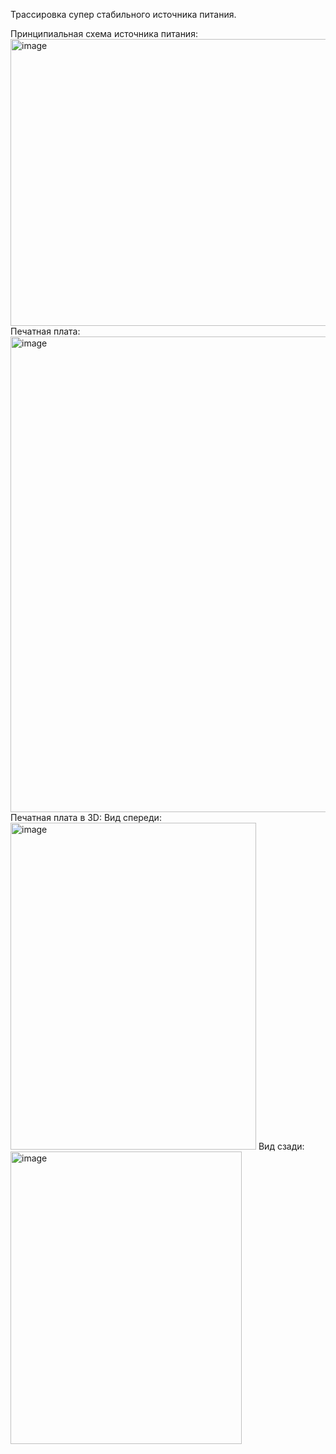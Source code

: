 Трассировка супер стабильного источника питания.


Принципиальная схема источника питания:
<img width="1293" height="459" alt="image" src="https://github.com/user-attachments/assets/e0df12ae-ca90-4cc5-afa1-cd0f52c6fa6f" />
Печатная плата:
<img width="586" height="761" alt="image" src="https://github.com/user-attachments/assets/53b10e54-8d48-414f-ada7-edc22a1ca3c3" />
Печатная плата в 3D:
Вид спереди:
<img width="393" height="523" alt="image" src="https://github.com/user-attachments/assets/36d45faf-be9a-4d85-a1b0-39d50371c461" />
Вид сзади:
<img width="370" height="468" alt="image" src="https://github.com/user-attachments/assets/aabb8f0d-bca1-40ae-a09e-4d8897646f08" />
